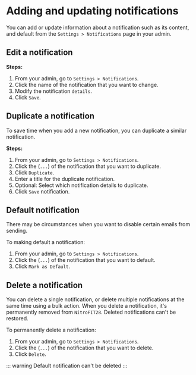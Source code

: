 #   Adding and updating notifications

You can add or update information about a notification such as its content, and default from the `Settings > Notifications` page in your admin.

## Edit a notification

**Steps:**

1.  From your admin, go to `Settings > Notifications`.
2.  Click the name of the notification that you want to change.
3.  Modify the notification `details`.
4.  Click `Save`.

## Duplicate a notification
To save time when you add a new notification, you can duplicate a similar notification.

**Steps:**

1.  From your admin, go to `Settings > Notifications`.
2.  Click the (`...`) of the notification that you want to duplicate.
3.  Click `Duplicate`.
4.  Enter a title for the duplicate notification.
5.  Optional: Select which notification details to duplicate.
6.  Click `Save` notification.

##  Default notification
There may be circumstances when you want to disable certain emails from sending.

To making default a notification:

1.  From your admin, go to `Settings > Notifications`.
2.  Click the (`...`) of the notification that you want to default.
3.  Click `Mark as Default`.

##  Delete a notification
You can delete a single notification, or delete multiple notifications at the same time using a bulk action. When you delete a notification, it's permanently removed from `NitroFIT28`. Deleted notifications can't be restored.

To permanently delete a notification:

1.  From your admin, go to `Settings > Notifications`.
2.  Click the (`...`) of the notification that you want to delete.
3.  Click `Delete`.
  
::: warning
Default notification can't be deleted
:::